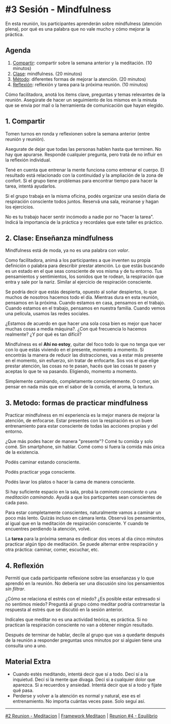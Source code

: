 # #3 Sesión - Mindfulness

En esta reunión, los participantes aprenderán sobre mindfulness (atención plena), por qué es una palabra que no vale mucho y cómo mejorar la práctica.

## Agenda
1. [Compartir](#_1-compartir): compartir sobre la semana anterior y la meditación. (10 minutos)
2. [Clase](#_2-clase-enseñanza-mindfulness): mindfulness. (20 minutos)
3. [Método](#_3-metodo-formas-de-practicar-mindfulness): diferentes formas de mejorar la atención. (20 minutos)
4. [Reflexión](#_4-reflexión): reflexión y tarea para la próxima reunión. (10 minutos)

Cómo facilitadora, anotá los items clave, preguntas y temas relevantes de la reunión. Asegúrate de hacer un seguimiento de los mismos en la minuta que se envia por mail o la herramienta de comunicación que hayan elegido.

## 1. Compartir
Tomen turnos en ronda y reflexionen sobre la semana anterior (entre reunión y reunión). 

Asegurate de dejar que todas las personas hablen hasta que terminen. No hay que apurarse. Respondé cualquier pregunta, pero tratá de no influir en la reflexión individual.

Tené en cuenta que entrenar la mente funciona como entrenar el cuerpo. El resultado está relacionado con la continuidad y la ampliación de la zona de confort. Si el grupo tiene problemas para encontrar tiempo para hacer la tarea, intentá ayudarlos. 

Si el grupo trabaja en la misma oficina, podés organizar una sesión diaria de respiración consciente todos juntos. Reservá una sala, reúnanse y hagan los ejercicios.

No es tu trabajo hacer sentir incómodo a nadie por no "hacer la tarea". Indicá la importancia de la práctica y 
recordales que este taller es práctico.

## 2. Clase: Enseñanza mindfulness
Mindfulness está de moda, ya no es una palabra con *valor*.

Como facilitadora, animá a los participantes a que inventen su propia definición o palabra para describir prestar atención. Lo que estás buscando es un estado en el que seas consciente de vos misma y de tu entorno. Tus pensamientos y sentimientos, los sonidos que te rodean, la respiración que entra y sale por la nariz. Similar al ejercicio de respiración consciente.

Se podría decir que estás despierta, opuesto al soñar despiertos, lo que muchos de nosotros hacemos todo el día. Mientras dura en esta reunión, pensamos en la próxima. Cuando estamos en casa, pensamos en el trabajo. Cuando estamos en el trabajo, pensamos en nuestra familia. Cuando vemos una película, usamos las redes sociales.

¿Estamos de acuerdo en que hacer una sola cosa bien es mejor que hacer muchas cosas a media máquina?. ¿Con qué frecuencia lo hacemos realmente? ¿Y por qué es tan difícil?

Mindfulness es el **Ahí no estoy**, quitar del foco todo lo que no tenga que ver con lo que estás viviendo en el presente, momento a momento. Si encontrás la manera de reducir las distracciones, vas a estar más presente en el momento, sin esfuerzo, sin tratar de enfocarte. Sos vos el que elige prestar atención, las cosas no te pasan, hacés que las cosas te pasen y aceptas lo que te va pasando. Eligiendo, momento a momento.

Simplemente caminando, completamente conscientemente. O comer, sin pensar en nada más que en el sabor de la comida, el aroma, la textura. 

## 3. Metodo: formas de practicar mindfulness
Practicar mindfulness en mi experiencia es la mejor manera de mejorar la atención, de enfocarse. Estar presentes con la respiración es un buen entrenamiento para estar consciente de todas las acciones propias y del entorno.

¿Que más podes hacer de manera "presente"?
Comé tu comida y solo comé. Sin smartphone, sin hablar. Comé como si fuera la comida más única de la existencia.

Podés caminar estando consciente. 

Podés practicar yoga consciente.

Podés lavar los platos o hacer la cama de manera consciente. 

Si hay suficiente espacio en la sala, probá la *caminata consciente* o una *meditación caminando*. Ayudá a que los particpantes sean conscientes de cada paso. 

Para estar completamente conscientes, naturalmente vamos a caminar un poco más lento. Quizás incluso en cámara lenta. Observá los pensamientos, al igual que en la meditación de respiración consciente. Y cuando te encuentres perdiendo la atención, volvé.

La **tarea** para la próxima semana es dedicar dos veces al dia cinco minutos practicar algún tipo de meditación. Se puede alternar entre respiración y otra práctica: caminar, comer, escuchar, etc.

## 4. Reflexión
Permití que cada participante reflexione sobre las enseñanzas y lo que aprendió en la reunión. No debería ser una discusión sino los pensamientos *sin filtrar*. 

¿Cómo se relaciona el estrés con el miedo? ¿Es posible estar estresado si no sentimos miedo? Preguntá al grupo cómo meditar podría contrarrestar la respuesta al estrés que se discutió en la sesión anterior.

Indícales que meditar no es una actividad teórica, es práctica. Si no practican la respiración consciente no van a obtener ningún resultado.

Después de terminar de hablar, decile al grupo que vas a quedarte después de la reunión a responder preguntas unos minutos por si alguien tiene una consulta uno a uno.

## Material Extra
- Cuando estés meditando, intentá decir que sí a todo. Decí sí a la inquietud. Decí si la mente que divaga. Decí si a cualquier dolor que aparezca. Si a recuerdos y ansiedad. Intentá decir que sí a todo y fijate qué pasa.
- Perderse y volver a la atención es normal y natural, ese es el entrenamiento. No importa cuántas veces pase. Solo seguí así. 

***

[#2 Reunion - Meditacion](/templates/reunion-02-meditacion.md) | [Framework Meditaon](/#framework) | [Reunion #4 - Equilibrio](/templates/reunion-04-equilibrio.md)
